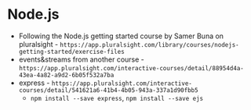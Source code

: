 # Node.js
- Following the Node.js getting started course by Samer Buna on pluralsight - `https://app.pluralsight.com/library/courses/nodejs-getting-started/exercise-files`
- events&streams from another course - `https://app.pluralsight.com/interactive-courses/detail/88954d4a-43ea-4a82-a9d2-6b05f532a7ba`
- express - `https://app.pluralsight.com/interactive-courses/detail/541621a6-41b4-4b05-943a-337a1d90fbb5`
    - `npm install --save express`, `npm install --save ejs`